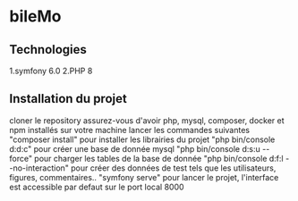 # bileMo

## Technologies
1.symfony 6.0
2.PHP 8

## Installation du projet
cloner le repository
assurez-vous d'avoir php, mysql, composer, docker et npm installés sur votre machine
lancer les commandes suivantes
"composer install" pour installer les librairies du projet
"php bin/console d:d:c" pour créer une base de donnée mysql
"php bin/console d:s:u --force" pour charger les tables de la base de donnée
"php bin/console d:f:l --no-interaction" pour créer des données de test tels que les utilisateurs, figures, commentaires..
"symfony serve" pour lancer le projet, l'interface est accessible par defaut sur le port local 8000
